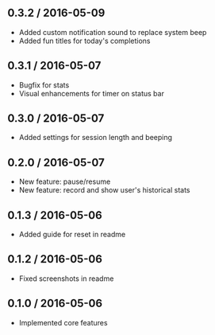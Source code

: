 ## 0.3.2 / 2016-05-09
- Added custom notification sound to replace system beep
- Added fun titles for today's completions

## 0.3.1 / 2016-05-07
- Bugfix for stats
- Visual enhancements for timer on status bar

## 0.3.0 / 2016-05-07
- Added settings for session length and beeping

## 0.2.0 / 2016-05-07
- New feature: pause/resume
- New feature: record and show user's historical stats

## 0.1.3 / 2016-05-06
- Added guide for reset in readme

## 0.1.2 / 2016-05-06
- Fixed screenshots in readme

## 0.1.0 / 2016-05-06
- Implemented core features
